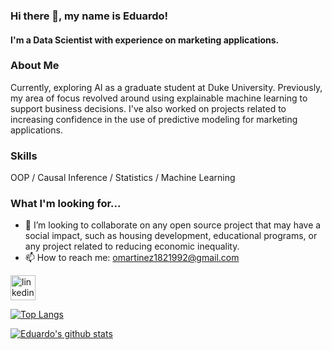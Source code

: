 ### Hi there 👋, my name is Eduardo!

#### I'm a Data Scientist with experience on marketing applications. 

### About Me
Currently, exploring AI as a graduate student at Duke University. Previously, my area of focus revolved around using explainable machine learning to support business decisions. I've also worked on projects related to increasing confidence in the use of predictive modeling for marketing applications.

### Skills
OOP / Causal Inference / Statistics / Machine Learning 

### What I'm looking for...

- 👯  I’m looking to collaborate on any open source project that may have a social impact, such as housing development, educational programs, or any project related to reducing economic inequality.
- 📫  How to reach me: omartinez1821992@gmail.com 


[<img src='https://cdn.jsdelivr.net/npm/simple-icons@3.0.1/icons/linkedin.svg' alt='linkedin' height='40'>](https://www.linkedin.com/in/omarmartinez182/)  

<!--
**omartinez182/omartinez182** is a ✨ _special_ ✨ repository because its `README.md` (this file) appears on your GitHub profile.

Here are some ideas to get you started:

- 🔭 I’m currently working on ...
- 🌱 I’m currently learning ...
👯 I’m looking to collaborate on- 🤔 I’m looking for help with ...
- 💬 Ask me about ...
- 📫 How to reach me: ...
- 😄 Pronouns: ...
- ⚡ Fun fact: ...
-->

[![Top Langs](https://github-readme-stats.vercel.app/api/top-langs/?username=omartinez182&theme=prussian&layout=compact)](https://github.com/omartinez182/github-readme-stats)

[![Eduardo's github stats](https://github-readme-stats.vercel.app/api?username=omartinez182&theme=prussian&layout=compact&hide=prs,issues,contribs)](https://github.com/omartinez182/github-readme-stats)
